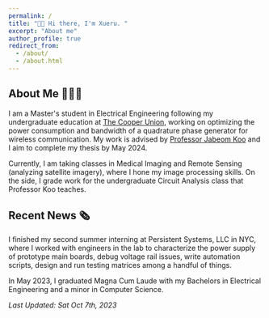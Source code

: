 ```yaml
---
permalink: /
title: "👋🏻 Hi there, I'm Xueru. "
excerpt: "About me"
author_profile: true
redirect_from: 
  - /about/
  - /about.html
---
```


## About Me 👩🏻‍🎓
I am a Master's student in Electrical Engineering following my undergraduate education at [The Cooper Union](https://cooper.edu/welcome), working on optimizing the power consumption and bandwidth of a quadrature phase generator for wireless communication. My work is advised by [Professor Jabeom Koo](https://scholar.google.com/citations?hl=en&user=SQ9yG6wAAAAJ&view_op=list_works&sortby=pubdate) and I aim to complete my thesis by May 2024. 

Currently, I am taking classes in Medical Imaging and Remote Sensing (analyzing satellite imagery), where I hone my image processing skills. On the side, I grade work for the undergraduate Circuit Analysis class that Professor Koo teaches.

## Recent News 🗞️
I finished my second summer interning at Persistent Systems, LLC in NYC, where I worked with engineers in the lab to characterize the power supply of prototype main boards, debug voltage rail issues, write automation scripts, design and run testing matrices among a handful of things. 

In May 2023, I graduated Magna Cum Laude with my Bachelors in Electrical Engineering and a minor in Computer Science.

_Last Updated: Sat Oct 7th, 2023_

